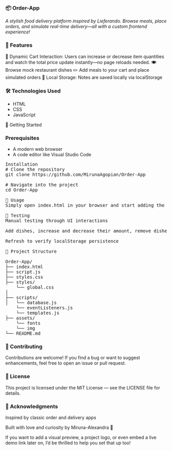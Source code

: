 ### 📦 Order-App

_A stylish food delivery platform inspired by Lieferando. Browse meals, place orders, and simulate real-time delivery—all with a custom frontend experience!_

### 🚀 Features

🛒 Dynamic Cart Interaction: Users can increase or decrease item quantities and watch the total price update instantly—no page reloads needed.
🍽️ Browse mock restaurant dishes
✏️ Add meals to your cart and place simulated orders
💾 Local Storage: Notes are saved locally via localStorage

### 🛠️ Technologies Used
- HTML
- CSS
- JavaScript

🏁 Getting Started

### Prerequisites
- A modern web browser
- A code editor like Visual Studio Code

<pre>
Installation
# Clone the repository
git clone https://github.com/MirunaAgopian/Order-App

# Navigate into the project
cd Order-App

🔧 Usage
Simply open index.html in your browser and start adding the desired dishes to the shopping cart.

🧪 Testing
Manual testing through UI interactions

Add dishes, increase and decrease their amount, remove dishes from cart and place an order. 

Refresh to verify localStorage persistence

📁 Project Structure

Order-App/
├── index.html
├── script.js
├── styles.css
├── styles/
    └── global.css
│ 
├── scripts/
│   └── database.js
    └── eventListeners.js
    └── templates.js
├── assets/
    └── fonts
    └── img
└── README.md
</pre>

### 🤝 Contributing
Contributions are welcome! If you find a bug or want to suggest enhancements, feel free to open an issue or pull request.

### 📄 License
This project is licensed under the MIT License — see the LICENSE file for details.

### 🙌 Acknowledgments
Inspired by classic order and delivery apps

Built with love and curiosity by Miruna-Alexandra 💙


If you want to add a visual preview, a project logo, or even embed a live demo link later on, I’d be thrilled to help you set that up too!
